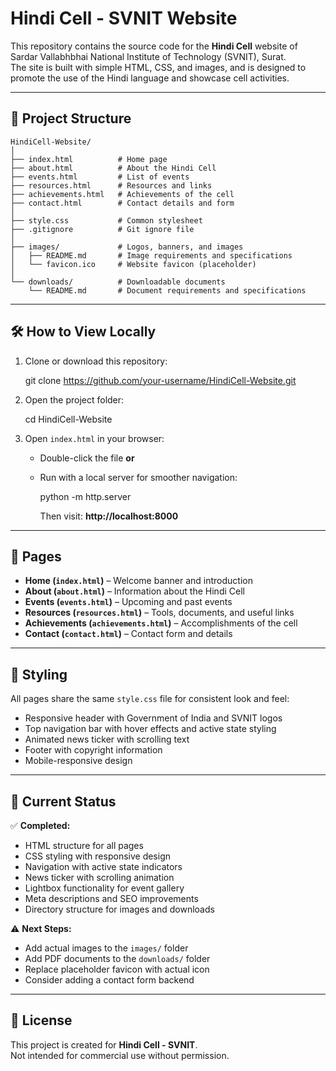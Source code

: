 # Hindi Cell - SVNIT Website

This repository contains the source code for the **Hindi Cell** website of Sardar Vallabhbhai National Institute of Technology (SVNIT), Surat.  
The site is built with simple HTML, CSS, and images, and is designed to promote the use of the Hindi language and showcase cell activities.

---

## 📂 Project Structure

```
HindiCell-Website/
│
├── index.html          # Home page
├── about.html          # About the Hindi Cell
├── events.html         # List of events
├── resources.html      # Resources and links
├── achievements.html   # Achievements of the cell
├── contact.html        # Contact details and form
│
├── style.css           # Common stylesheet
├── .gitignore          # Git ignore file
│
├── images/             # Logos, banners, and images
│   ├── README.md       # Image requirements and specifications
│   └── favicon.ico     # Website favicon (placeholder)
│
└── downloads/          # Downloadable documents
    └── README.md       # Document requirements and specifications
```

---

## 🛠️ How to View Locally

1. Clone or download this repository:

   git clone https://github.com/your-username/HindiCell-Website.git
   
2. Open the project folder:

   cd HindiCell-Website
   
3. Open `index.html` in your browser:
   - Double-click the file **or**
   - Run with a local server for smoother navigation:
   
     python -m http.server
     
     Then visit: **http://localhost:8000**

---

## 📑 Pages

- **Home (`index.html`)** – Welcome banner and introduction
- **About (`about.html`)** – Information about the Hindi Cell
- **Events (`events.html`)** – Upcoming and past events
- **Resources (`resources.html`)** – Tools, documents, and useful links
- **Achievements (`achievements.html`)** – Accomplishments of the cell
- **Contact (`contact.html`)** – Contact form and details

---

## 🎨 Styling

All pages share the same `style.css` file for consistent look and feel:
- Responsive header with Government of India and SVNIT logos
- Top navigation bar with hover effects and active state styling
- Animated news ticker with scrolling text
- Footer with copyright information
- Mobile-responsive design

---

## 📌 Current Status

✅ **Completed:**
- HTML structure for all pages
- CSS styling with responsive design
- Navigation with active state indicators
- News ticker with scrolling animation
- Lightbox functionality for event gallery
- Meta descriptions and SEO improvements
- Directory structure for images and downloads

⚠️ **Next Steps:**
- Add actual images to the `images/` folder
- Add PDF documents to the `downloads/` folder
- Replace placeholder favicon with actual icon
- Consider adding a contact form backend

---

## 📄 License

This project is created for **Hindi Cell - SVNIT**.  
Not intended for commercial use without permission.